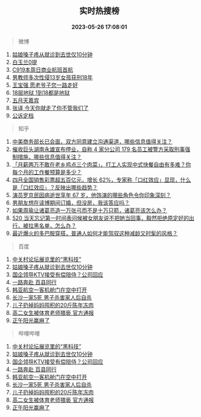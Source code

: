 <div align="center"><h2>实时热搜榜</h2><h4>2023-05-26 17:08:01</h4></div>

> 微博  

1. [姑娘嗓子疼从就诊到去世仅10分钟](https://s.weibo.com/weibo?q=%23%E5%A7%91%E5%A8%98%E5%97%93%E5%AD%90%E7%96%BC%E4%BB%8E%E5%B0%B1%E8%AF%8A%E5%88%B0%E5%8E%BB%E4%B8%96%E4%BB%8510%E5%88%86%E9%92%9F%23&t=31&band_rank=1&Refer=top)<br />
2. [白玉兰0提](https://s.weibo.com/weibo?q=%23%E7%99%BD%E7%8E%89%E5%85%B00%E6%8F%90%23&t=31&band_rank=2&Refer=top)<br />
3. [C919本周日商业航班首航](https://s.weibo.com/weibo?q=%23C919%E6%9C%AC%E5%91%A8%E6%97%A5%E5%95%86%E4%B8%9A%E8%88%AA%E7%8F%AD%E9%A6%96%E8%88%AA%23&t=31&band_rank=3&Refer=top)<br />
4. [男教师多次性侵13岁女孩获刑18年](https://s.weibo.com/weibo?q=%23%E7%94%B7%E6%95%99%E5%B8%88%E5%A4%9A%E6%AC%A1%E6%80%A7%E4%BE%B513%E5%B2%81%E5%A5%B3%E5%AD%A9%E8%8E%B7%E5%88%9118%E5%B9%B4%23&t=31&band_rank=4&Refer=top)<br />
5. [王宝强 愿老爷子您一路走好](https://s.weibo.com/weibo?q=%23%E7%8E%8B%E5%AE%9D%E5%BC%BA%20%E6%84%BF%E8%80%81%E7%88%B7%E5%AD%90%E6%82%A8%E4%B8%80%E8%B7%AF%E8%B5%B0%E5%A5%BD%23&t=31&band_rank=5&Refer=top)<br />
6. [18层地狱 1到18都是地狱](https://s.weibo.com/weibo?q=18%E5%B1%82%E5%9C%B0%E7%8B%B1%201%E5%88%B018%E9%83%BD%E6%98%AF%E5%9C%B0%E7%8B%B1&t=31&band_rank=6&Refer=top)<br />
7. [五月天嘉宾](https://s.weibo.com/weibo?q=%E4%BA%94%E6%9C%88%E5%A4%A9%E5%98%89%E5%AE%BE&t=31&band_rank=7&Refer=top)<br />
8. [张译 今天你就走了你不管我们了](https://s.weibo.com/weibo?q=%E5%BC%A0%E8%AF%91%20%E4%BB%8A%E5%A4%A9%E4%BD%A0%E5%B0%B1%E8%B5%B0%E4%BA%86%E4%BD%A0%E4%B8%8D%E7%AE%A1%E6%88%91%E4%BB%AC%E4%BA%86&t=31&band_rank=8&Refer=top)<br />
9. [公诉定档](https://s.weibo.com/weibo?q=%E5%85%AC%E8%AF%89%E5%AE%9A%E6%A1%A3&t=31&band_rank=9&Refer=top)<br />

> 知乎  

1. [中美商务部长已会面，双方同意建立沟通渠道，哪些信息值得关注？](https://www.zhihu.com/question/603100567)<br />
2. [催收巨头湖南永雄宣布停业，自称 4 家分公司 179 名员工被警方采取刑事强制措施，哪些信息值得关注？](https://www.zhihu.com/question/602921758)<br />
3. [「月薪两万不敢在老乡鸡点三个肉菜」，打工人实现中式快餐自由有多难？你每个月的工作餐预算是多少？](https://www.zhihu.com/question/602730177)<br />
4. [四月全国销售彩票超五百亿元，增长 62%，专家称「口红效应」显现，什么是「口红效应」？反映出哪些趋势？](https://www.zhihu.com/question/603121965)<br />
5. [演员罗京民因病逝世享年 67 岁，他饰演的哪些角色令你印象深刻？](https://www.zhihu.com/question/603125694)<br />
6. [男朋友想在读博期间订婚，但没房，我该答应吗？](https://www.zhihu.com/question/602878007)<br />
7. [如果周瑜让诸葛亮造一万张弓而不是十万只箭，诸葛亮该怎么办？](https://www.zhihu.com/question/599180204)<br />
8. [520 当天忘记第一时间表问候被女朋友说不把她当回事，毅然拒绝原定好的出行，被拉黑名单，怎么办？](https://www.zhihu.com/question/602262205)<br />
9. [最近爆火的多巴胺穿搭，普通人如何才能驾驭这种减龄又时髦的风格？](https://www.zhihu.com/question/603005608)<br />

> 百度  

1. [中关村论坛展览里的“黑科技”](https://www.baidu.com/s?wd=%E4%B8%AD%E5%85%B3%E6%9D%91%E8%AE%BA%E5%9D%9B%E5%B1%95%E8%A7%88%E9%87%8C%E7%9A%84%E2%80%9C%E9%BB%91%E7%A7%91%E6%8A%80%E2%80%9D&sa=fyb_news&rsv_dl=fyb_news)<br />
2. [姑娘嗓子疼从就诊到去世仅10分钟](https://www.baidu.com/s?wd=%E5%A7%91%E5%A8%98%E5%97%93%E5%AD%90%E7%96%BC%E4%BB%8E%E5%B0%B1%E8%AF%8A%E5%88%B0%E5%8E%BB%E4%B8%96%E4%BB%8510%E5%88%86%E9%92%9F&sa=fyb_news&rsv_dl=fyb_news)<br />
3. [国企领导KTV接受有偿陪侍？公司回应](https://www.baidu.com/s?wd=%E5%9B%BD%E4%BC%81%E9%A2%86%E5%AF%BCKTV%E6%8E%A5%E5%8F%97%E6%9C%89%E5%81%BF%E9%99%AA%E4%BE%8D%EF%BC%9F%E5%85%AC%E5%8F%B8%E5%9B%9E%E5%BA%94&sa=fyb_news&rsv_dl=fyb_news)<br />
4. [一路奔赴 百县同行](https://www.baidu.com/s?wd=%E4%B8%80%E8%B7%AF%E5%A5%94%E8%B5%B4+%E7%99%BE%E5%8E%BF%E5%90%8C%E8%A1%8C&sa=fyb_news&rsv_dl=fyb_news)<br />
5. [韩亚航空一客机舱门在空中打开](https://www.baidu.com/s?wd=%E9%9F%A9%E4%BA%9A%E8%88%AA%E7%A9%BA%E4%B8%80%E5%AE%A2%E6%9C%BA%E8%88%B1%E9%97%A8%E5%9C%A8%E7%A9%BA%E4%B8%AD%E6%89%93%E5%BC%80&sa=fyb_news&rsv_dl=fyb_news)<br />
6. [长沙一家5死 男子杀害家人后自杀](https://www.baidu.com/s?wd=%E9%95%BF%E6%B2%99%E4%B8%80%E5%AE%B65%E6%AD%BB+%E7%94%B7%E5%AD%90%E6%9D%80%E5%AE%B3%E5%AE%B6%E4%BA%BA%E5%90%8E%E8%87%AA%E6%9D%80&sa=fyb_news&rsv_dl=fyb_news)<br />
7. [儿子扔掉妈妈囤积的20斤陈年冻肉](https://www.baidu.com/s?wd=%E5%84%BF%E5%AD%90%E6%89%94%E6%8E%89%E5%A6%88%E5%A6%88%E5%9B%A4%E7%A7%AF%E7%9A%8420%E6%96%A4%E9%99%88%E5%B9%B4%E5%86%BB%E8%82%89&sa=fyb_news&rsv_dl=fyb_news)<br />
8. [高二女生被体育老师猥亵 官方通报](https://www.baidu.com/s?wd=%E9%AB%98%E4%BA%8C%E5%A5%B3%E7%94%9F%E8%A2%AB%E4%BD%93%E8%82%B2%E8%80%81%E5%B8%88%E7%8C%A5%E4%BA%B5+%E5%AE%98%E6%96%B9%E9%80%9A%E6%8A%A5&sa=fyb_news&rsv_dl=fyb_news)<br />
9. [正午阳光赢麻了](https://www.baidu.com/s?wd=%E6%AD%A3%E5%8D%88%E9%98%B3%E5%85%89%E8%B5%A2%E9%BA%BB%E4%BA%86&sa=fyb_news&rsv_dl=fyb_news)<br />

> 哔哩哔哩  

1. [中关村论坛展览里的“黑科技”](https://www.baidu.com/s?wd=%E4%B8%AD%E5%85%B3%E6%9D%91%E8%AE%BA%E5%9D%9B%E5%B1%95%E8%A7%88%E9%87%8C%E7%9A%84%E2%80%9C%E9%BB%91%E7%A7%91%E6%8A%80%E2%80%9D&sa=fyb_news&rsv_dl=fyb_news)<br />
2. [姑娘嗓子疼从就诊到去世仅10分钟](https://www.baidu.com/s?wd=%E5%A7%91%E5%A8%98%E5%97%93%E5%AD%90%E7%96%BC%E4%BB%8E%E5%B0%B1%E8%AF%8A%E5%88%B0%E5%8E%BB%E4%B8%96%E4%BB%8510%E5%88%86%E9%92%9F&sa=fyb_news&rsv_dl=fyb_news)<br />
3. [国企领导KTV接受有偿陪侍？公司回应](https://www.baidu.com/s?wd=%E5%9B%BD%E4%BC%81%E9%A2%86%E5%AF%BCKTV%E6%8E%A5%E5%8F%97%E6%9C%89%E5%81%BF%E9%99%AA%E4%BE%8D%EF%BC%9F%E5%85%AC%E5%8F%B8%E5%9B%9E%E5%BA%94&sa=fyb_news&rsv_dl=fyb_news)<br />
4. [一路奔赴 百县同行](https://www.baidu.com/s?wd=%E4%B8%80%E8%B7%AF%E5%A5%94%E8%B5%B4+%E7%99%BE%E5%8E%BF%E5%90%8C%E8%A1%8C&sa=fyb_news&rsv_dl=fyb_news)<br />
5. [韩亚航空一客机舱门在空中打开](https://www.baidu.com/s?wd=%E9%9F%A9%E4%BA%9A%E8%88%AA%E7%A9%BA%E4%B8%80%E5%AE%A2%E6%9C%BA%E8%88%B1%E9%97%A8%E5%9C%A8%E7%A9%BA%E4%B8%AD%E6%89%93%E5%BC%80&sa=fyb_news&rsv_dl=fyb_news)<br />
6. [长沙一家5死 男子杀害家人后自杀](https://www.baidu.com/s?wd=%E9%95%BF%E6%B2%99%E4%B8%80%E5%AE%B65%E6%AD%BB+%E7%94%B7%E5%AD%90%E6%9D%80%E5%AE%B3%E5%AE%B6%E4%BA%BA%E5%90%8E%E8%87%AA%E6%9D%80&sa=fyb_news&rsv_dl=fyb_news)<br />
7. [儿子扔掉妈妈囤积的20斤陈年冻肉](https://www.baidu.com/s?wd=%E5%84%BF%E5%AD%90%E6%89%94%E6%8E%89%E5%A6%88%E5%A6%88%E5%9B%A4%E7%A7%AF%E7%9A%8420%E6%96%A4%E9%99%88%E5%B9%B4%E5%86%BB%E8%82%89&sa=fyb_news&rsv_dl=fyb_news)<br />
8. [高二女生被体育老师猥亵 官方通报](https://www.baidu.com/s?wd=%E9%AB%98%E4%BA%8C%E5%A5%B3%E7%94%9F%E8%A2%AB%E4%BD%93%E8%82%B2%E8%80%81%E5%B8%88%E7%8C%A5%E4%BA%B5+%E5%AE%98%E6%96%B9%E9%80%9A%E6%8A%A5&sa=fyb_news&rsv_dl=fyb_news)<br />
9. [正午阳光赢麻了](https://www.baidu.com/s?wd=%E6%AD%A3%E5%8D%88%E9%98%B3%E5%85%89%E8%B5%A2%E9%BA%BB%E4%BA%86&sa=fyb_news&rsv_dl=fyb_news)<br />
